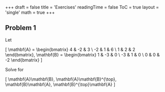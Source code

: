 +++
draft = false
title = 'Exercises'
readingTime = false
ToC = true
layout = 'single'
math = true
+++

## Problem 1

Let

\[
  \mathbf{A} = \begin{bmatrix}
    4  & -2 & 3 \\
    -2 & 1  & 6 \\
    1  & 2  & 2
  \end{bmatrix},
  \mathbf{B} = \begin{bmatrix}
    1  & -3 & 0 \\
    -3 & 1  & 0 \\
    0  & 0  & -2
  \end{bmatrix}
\]

Solve for

\[
  \mathbf{A}\mathbf{B}, \mathbf{A}\mathbf{B}^{\top}, \mathbf{B}\mathbf{A}, \mathbf{B}^{\top}\mathbf{A}
\]


